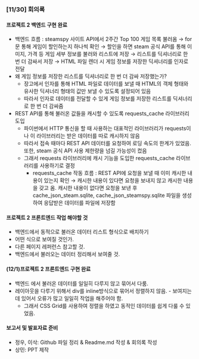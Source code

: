 ### [11/30] 회의록

#### 프로젝트 2 백엔드 구현 완료
- 백엔드 흐름 : steamspy 사이트 API에서 2주간 Top 100 게임 목록 불러옴 → for문 통해 게임이 할인하는지 하나씩 확인 → 할인을 하면 steam 공식 API를 통해 이미지, 가격 등 게임 세부 정보를 불러와 리스트에 저장 → 리스트를 딕셔너리로 한 번 더 감싸서 저장 → HTML 파일 렌더 시 게임 정보를 저장한 딕셔너리를 인자로 전달
- 왜 게임 정보를 저장한 리스트를 딕셔너리로 한 번 더 감싸 저장했는가?
  - 장고에서 인자를 통해 HTML 파일로 데이터를 보낼 때 HTML의 객체 형태와 유사한 딕셔너리 형태의 값만 보낼 수 있도록 설정되어 있음
  - 따라서 인자로 데이터를 전달할 수 있게 게임 정보를 저장한 리스트를 딕셔너리로 한 번 더 감싸줌
- REST API를 통해 불러온 값들을 캐시할 수 있도록 requests_cache 라이브러리 도입
  - 파이썬에서 HTTP 통신을 할 때 사용하는 대표적인 라이브러리가 requests이나 이 라이브러리는 받은 데이터를 따로 캐시하지 않음
  - 따라서 접속 때마다 REST API 데이터를 요청하여 로딩 속도의 한계가 있었음. 또한, steam 공식 API 사용 제한량을 넘길 가능성이 컸음
  - 그래서 requests 라이브러리에 캐시 기능을 도입한 requests_cache 라이브러리를 사용하기로 결정
    - requests_cache 작동 흐름 : REST API에 요청을 보낼 때 이미 캐시한 내용이 있는지 확인 → 캐시한 내용이 있다면 요청을 보내지 않고 캐시한 내용을 갖고 옴. 캐시한 내용이 없다면 요청을 보낸 후 cache_json_steam.sqlite, cache_json_steamspy.sqlite 파일을 생성하여 응답받은 데이터를 파일에 저장함 
  
#### 프로젝트 2 프론트엔드 작업 해야할 것
  - 백엔드에서 동적으로 불러온 데이터 리스트 형식으로 배치하기
  - 어떤 식으로 보여질 것인가.
  - 다른 페이지 레퍼런스 참고할 것.
  - 백엔드에서 불러오는 데이터 정리해서 보여줄 것.

#### (12/1)프로젝트 2 프론트엔드 구현 완료
  - 백엔드 에서 불러온 데이터를 일일히 다루지 않고 묶어서 다룸.
  - 레이아웃을 다루기 위해서 div를 inline방식으로 묶어서 정렬하지 않음. - 보여지는데 있어서 오류가 많고 일일히 작업을 해주어야 함.
    - 그래서 CSS Grid를 사용하여 정렬을 하였고 동적인 데이터를 쉽게 다룰 수 있었음.

#### 보고서 및 발표자료 준비
  - 정우, 이삭: Github 파일 정리 & Readme.md 작성 & 회의록 작성
  - 상민: PPT 제작

